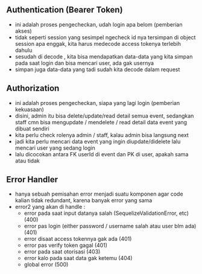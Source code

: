 ## Authentication (Bearer Token)
- ini adalah proses pengecheckan, udah login apa belom (pemberian akses)
- tidak seperti session yang sesimpel ngecheck id nya tersimpan di object session apa enggak, kita harus medecode access tokenya terlebih dahulu
- sesudah di decode , kita bisa mendapatkan data-data yang kita simpan pada saat login dan bisa mencari user, ada gak usernya 
- simpan juga data-data yang tadi sudah kita decode dalam request

## Authorization
- ini adalah proses pengecheckan, siapa yang lagi login (pemberian kekuasaan)
- disini, admin itu bisa delete/update/read detail semua event, sedangkan staff cmn bisa mengupdate / mendelete / read detail data event yang dibuat sendiri
- kita perlu check rolenya admin / staff, kalau admin bisa langsung next
- jadi kita perlu mencari data event yang ingin diupdate/didelete lalu mencari user yang sedang login
- lalu dicocokan antara FK userId di event dan PK di user, apakah sama atau tidak

## Error Handler
- hanya sebuah pemisahan error menjadi suatu komponen agar code kalian tidak redundant, karena banyak error yang sama 
- error2 yang akan di handle :
    - error pada saat input datanya salah (SequelizeValidationError, etc) (400)
    - error pas login (either password / username salah atau user blm ada) (401)
    - error disaat access tokennya gak ada (401)
    - error pas verify token gagal (401)
    - error pada saat otorisasi (403)
    - error kalo pada saat data gak ketemu (404)
    - global error (500)
